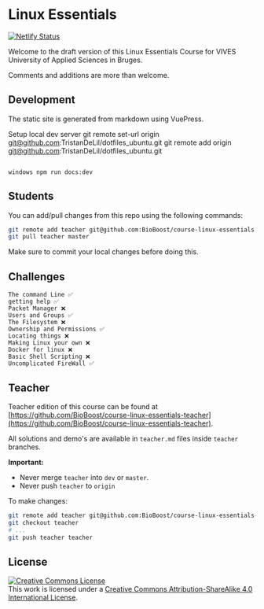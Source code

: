 # Linux Essentials

[![Netlify Status](https://api.netlify.com/api/v1/badges/98253275-d374-47c3-ac28-833970eb61fc/deploy-status)](https://app.netlify.com/sites/linux-essentials/deploys)

Welcome to the draft version of this Linux Essentials Course for VIVES University of Applied Sciences in Bruges.

Comments and additions are more than welcome.

## Development

The static site is generated from markdown using VuePress.

Setup local dev server
git remote set-url origin git@github.com:TristanDeLil/dotfiles_ubuntu.git
git remote add origin git@github.com:TristanDeLil/dotfiles_ubuntu.git
```shell

windows npm run docs:dev
```

## Students

You can add/pull changes from this repo using the following commands:

```bash
git remote add teacher git@github.com:BioBoost/course-linux-essentials.git
git pull teacher master
```

Make sure to commit your local changes before doing this.

## Challenges

```text
The command Line ✅
getting help ✅
Packet Manager ❌
Users and Groups ✅
The Filesystem ❌
Ownership and Permissions ✅
Locating things ❌
Making Linux your own ❌
Docker for linux ❌
Basic Shell Scripting ❌
Uncomplicated FireWall ✅
```

## Teacher

Teacher edition of this course can be found at [https://github.com/BioBoost/course-linux-essentials-teacher](https://github.com/BioBoost/course-linux-essentials-teacher).

All solutions and demo's are available in `teacher.md` files inside `teacher` branches.

**Important:**

* Never merge `teacher` into `dev` or `master`.
* Never push `teacher` to `origin`

To make changes:

```bash
git remote add teacher git@github.com:BioBoost/course-linux-essentials-teacher.git
git checkout teacher
# ...
git push teacher teacher
```

## License

<a rel="license" href="http://creativecommons.org/licenses/by-sa/4.0/"><img alt="Creative Commons License" style="border-width:0" src="https://i.creativecommons.org/l/by-sa/4.0/88x31.png" /></a><br />This work is licensed under a <a rel="license" href="http://creativecommons.org/licenses/by-sa/4.0/">Creative Commons Attribution-ShareAlike 4.0 International License</a>.
